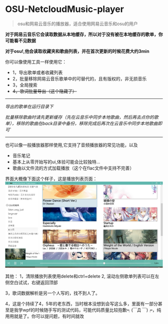 # OSU-NetcloudMusic-player
>osu和网易云音乐的播放器，适合使用网易云音乐和osu的用户


**对于网易云音乐它会读取数据从本地缓存，所以对于没有被在本地缓存的歌单，你可能看不见数据**

**对于osu!,他会读取收藏夹和歌曲列表，并在首次更新的时候花费大约3min**

你可以像使用工具一样使用它：
+ 1，导出歌单或者收藏列表
+ 2，批量移除网易云音乐歌单中的可替代的，且有版权的，非无损音乐
+ 3，全局搜索
+ ~~4，歌词批量导出（这个隐藏了）~~

---
*导出的歌单在运行目录下*

*批量移除歌曲时请先更新缓存（先在云音乐中同步本地歌曲，然后再去点你的歌单），移除的歌曲在back目录中备份，移除完成后再次在云音乐中同步本地歌曲即可`*

---

也可以像一般播放器那样使用,它支持了音频播放器的常见功能，以及
+ 音乐笔记
+ 基本上从零开始写的ui,体验可能会比较独特...
+ 歌曲以文件流的方式加载播放（这个在flac文件中支持不完善）

界面大概像下面这个样子，这是播放列表页面：
 ![Image text](https://github.com/windafar/ImageCuter/blob/master/img/player.jpg)

其他：
1，清除播放列表使用delete和ctrl+delete
2, 滚动左侧歌单列表可以在左侧空白试试，右键返回顶部

3，歌词数据解析是另一个人写的，找不到人了。

4，这是个持续了4，5年的老东西，当时根本没想到会写这么多，里面有一部分甚至是我学wpf的时候随手写的测试代码，可能代码质量比较抱歉┑(￣Д ￣)┍，纯用用就是了。你可以提问题，有时间就改

